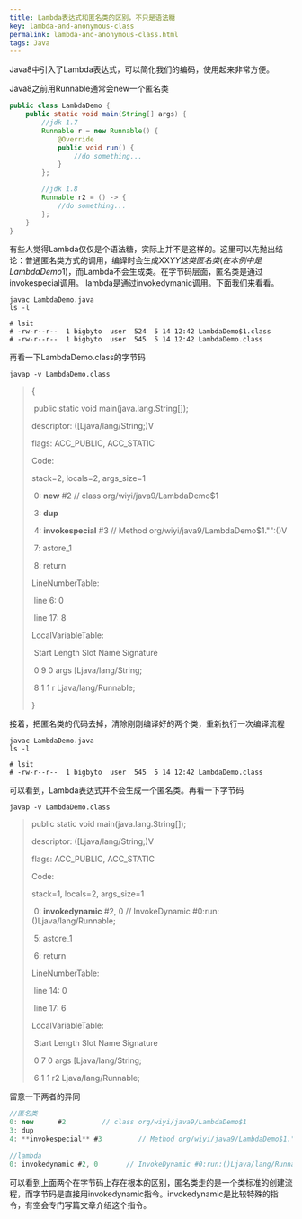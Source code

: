 ```yaml
---
title: Lambda表达式和匿名类的区别，不只是语法糖
key: lambda-and-anonymous-class
permalink: lambda-and-anonymous-class.html
tags: Java
---
```


Java8中引入了Lambda表达式，可以简化我们的编码，使用起来非常方便。

Java8之前用Runnable通常会new一个匿名类

```java
public class LambdaDemo {
    public static void main(String[] args) {
        //jdk 1.7
        Runnable r = new Runnable() {
            @Override
            public void run() {
                //do something...
            }
        };

        //jdk 1.8
        Runnable r2 = () -> {
            //do something...
        };
    }
}
```

有些人觉得Lambda仅仅是个语法糖，实际上并不是这样的。这里可以先抛出结论：普通匿名类方式的调用，编译时会生成XX$YY这类匿名类(在本例中是LambdaDemo$1)，而Lambda不会生成类。在字节码层面，匿名类是通过invokespecial调用。 lambda是通过invokedymanic调用。下面我们来看看。
<!--more-->

```shell
javac LambdaDemo.java
ls -l

# lsit
# -rw-r--r--  1 bigbyto  user  524  5 14 12:42 LambdaDemo$1.class
# -rw-r--r--  1 bigbyto  user  545  5 14 12:42 LambdaDemo.class
```

再看一下LambdaDemo.class的字节码

```shell
javap -v LambdaDemo.class
```

> {
>
> ​	public static void main(java.lang.String[]);
>
>   descriptor: ([Ljava/lang/String;)V
>
>   flags: ACC_PUBLIC, ACC_STATIC
>
>   Code:
>
>    stack=2, locals=2, args_size=1
>
> ​     0: **new**      #2         // class org/wiyi/java9/LambdaDemo$1
>
> ​     3: **dup**
>
> ​     4: **invokespecial** #3         // Method org/wiyi/java9/LambdaDemo$1."<init>":()V
>
> ​     7: astore_1
>
> ​     8: return
>
>    LineNumberTable:
>
> ​    line 6: 0
>
> ​    line 17: 8
>
>    LocalVariableTable:
>
> ​    Start Length Slot Name  Signature
>
> ​      0    9   0 args  [Ljava/lang/String;
>
> ​      8    1   1   r  Ljava/lang/Runnable;
>
> }



接着，把匿名类的代码去掉，清除刚刚编译好的两个类，重新执行一次编译流程

```shell
javac LambdaDemo.java
ls -l

# lsit
# -rw-r--r--  1 bigbyto  user  545  5 14 12:42 LambdaDemo.class
```

可以看到，Lambda表达式并不会生成一个匿名类。再看一下字节码

```shell
javap -v LambdaDemo.class
```

> public static void main(java.lang.String[]);
>
>   descriptor: ([Ljava/lang/String;)V
>
>   flags: ACC_PUBLIC, ACC_STATIC
>
>   Code:
>
>    stack=1, locals=2, args_size=1
>
> ​     0: **invokedynamic** #2, 0       // InvokeDynamic #0:run:()Ljava/lang/Runnable;
>
> ​     5: astore_1
>
> ​     6: return
>
>    LineNumberTable:
>
> ​    line 14: 0
>
> ​    line 17: 6
>
>    LocalVariableTable:
>
> ​    Start Length Slot Name  Signature
>
> ​      0    7   0 args  [Ljava/lang/String;
>
> ​      6    1   1  r2  Ljava/lang/Runnable;

留意一下两者的异同

```java
//匿名类
0: new      #2         // class org/wiyi/java9/LambdaDemo$1
3: dup
4: **invokespecial** #3         // Method org/wiyi/java9/LambdaDemo$1."<init>":()V
  
//lambda
0: invokedynamic #2, 0       // InvokeDynamic #0:run:()Ljava/lang/Runnable;
```

可以看到上面两个在字节码上存在根本的区别，匿名类走的是一个类标准的创建流程，而字节码是直接用invokedynamic指令。invokedynamic是比较特殊的指令，有空会专门写篇文章介绍这个指令。